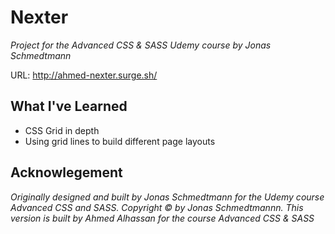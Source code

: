 # Nexter

*Project for the Advanced CSS & SASS Udemy course by Jonas Schmedtmann*

URL: http://ahmed-nexter.surge.sh/

## What I've Learned

- CSS Grid in depth
- Using grid lines to build different page layouts

## Acknowlegement

*Originally designed and built by Jonas Schmedtmann for the Udemy course Advanced CSS and SASS. Copyright &copy; by Jonas Schmedtmannn. This version is built by Ahmed Alhassan for the course Advanced CSS & SASS*
